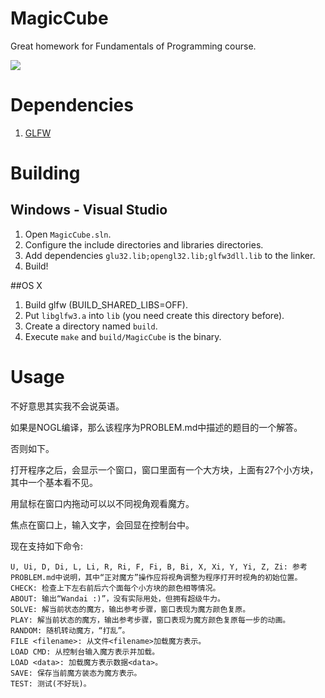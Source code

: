# MagicCube
Great homework for Fundamentals of Programming course.

![](https://raw.githubusercontent.com/twd2/MagicCube/master/Doc/image.png)

# Dependencies

1. [GLFW](http://www.glfw.org/)

# Building

## Windows - Visual Studio

1. Open `MagicCube.sln`.
2. Configure the include directories and libraries directories.
3. Add dependencies `glu32.lib;opengl32.lib;glfw3dll.lib` to the linker.
4. Build!

##OS X

1. Build glfw (BUILD\_SHARED\_LIBS=OFF).
2. Put `libglfw3.a` into `lib` (you need create this directory before).
3. Create a directory named `build`.
4. Execute `make` and `build/MagicCube` is the binary.

# Usage

不好意思其实我不会说英语。

如果是NOGL编译，那么该程序为PROBLEM.md中描述的题目的一个解答。

否则如下。

打开程序之后，会显示一个窗口，窗口里面有一个大方块，上面有27个小方块，其中一个基本看不见。

用鼠标在窗口内拖动可以以不同视角观看魔方。

焦点在窗口上，输入文字，会回显在控制台中。

现在支持如下命令:

	U, Ui, D, Di, L, Li, R, Ri, F, Fi, B, Bi, X, Xi, Y, Yi, Z, Zi: 参考PROBLEM.md中说明，其中“正对魔方”操作应将视角调整为程序打开时视角的初始位置。 
	CHECK: 检查上下左右前后六个面每个小方块的颜色相等情况。
	ABOUT: 输出“Wandai :)”，没有实际用处，但拥有超级牛力。
	SOLVE: 解当前状态的魔方，输出参考步骤，窗口表现为魔方颜色复原。
	PLAY: 解当前状态的魔方，输出参考步骤，窗口表现为魔方颜色复原每一步的动画。
	RANDOM: 随机转动魔方，“打乱”。
	FILE <filename>: 从文件<filename>加载魔方表示。
	LOAD CMD: 从控制台输入魔方表示并加载。
	LOAD <data>: 加载魔方表示数据<data>。
	SAVE: 保存当前魔方装态为魔方表示。
	TEST: 测试(不好玩)。